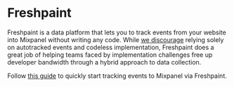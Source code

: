 # Freshpaint

Freshpaint is a data platform that lets you to track events from your website into Mixpanel without writing any code. While [we discourage](https://mixpanel.com/blog/codeless-analytics-problems/) relying solely on autotracked events and codeless implementation, Freshpaint does a great job of helping teams faced by implementation challenges free up developer bandwidth through a hybrid approach to data collection. 

Follow [this guide](https://documentation.freshpaint.io/destinations/apps/mixpanel) to quickly start tracking events to Mixpanel via Freshpaint.